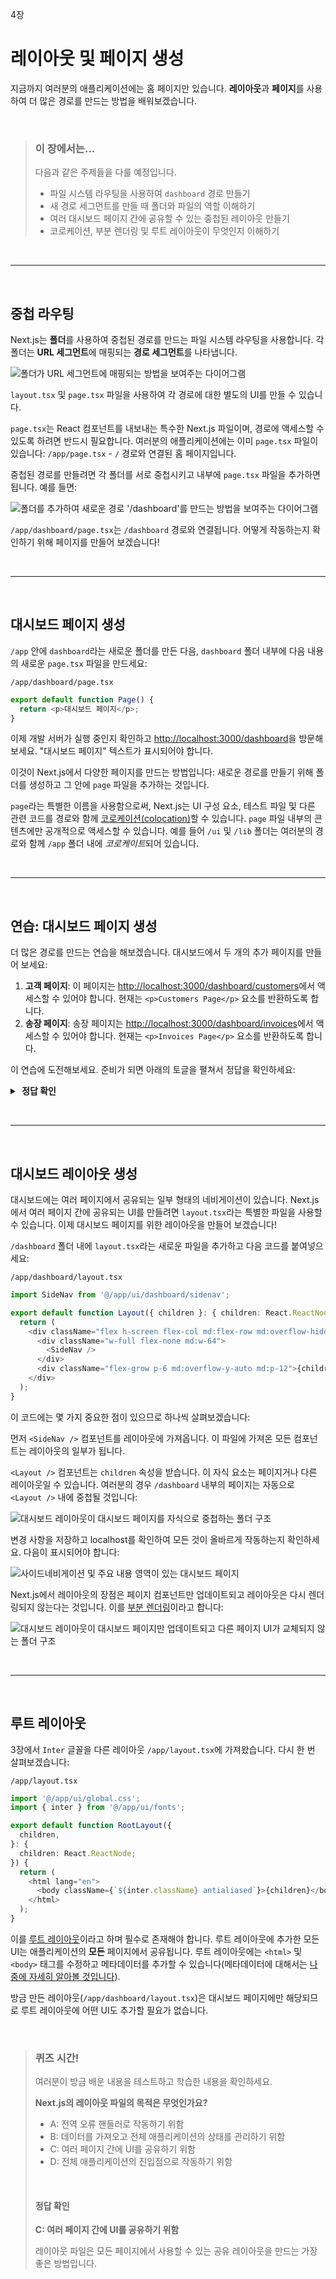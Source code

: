 4장

# 레이아웃 및 페이지 생성

지금까지 여러분의 애플리케이션에는 홈 페이지만 있습니다. **레이아웃**과 **페이지**를 사용하여 더 많은 경로를 만드는 방법을 배워보겠습니다.

&nbsp;

> ### 이 장에서는...
>
> 다음과 같은 주제들을 다룰 예정입니다.
>
> - 파일 시스템 라우팅을 사용하여 `dashboard` 경로 만들기
> - 새 경로 세그먼트를 만들 때 폴더와 파일의 역할 이해하기
> - 여러 대시보드 페이지 간에 공유할 수 있는 중첩된 레이아웃 만들기
> - 코로케이션, 부분 렌더링 및 루트 레이아웃이 무엇인지 이해하기

&nbsp;

---

&nbsp;

## 중첩 라우팅

Next.js는 **폴더**를 사용하여 중첩된 경로를 만드는 파일 시스템 라우팅을 사용합니다. 각 폴더는 **URL 세그먼트**에 매핑되는 **경로 세그먼트**를 나타냅니다.

![폴더가 URL 세그먼트에 매핑되는 방법을 보여주는 다이어그램](https://nextjs.org/_next/image?url=%2Flearn%2Fdark%2Ffolders-to-url-segments.png&w=3840&q=75&dpl=dpl_3h1BESzeFKFcy7pGi2Svm9s7FMVm)

`layout.tsx` 및 `page.tsx` 파일을 사용하여 각 경로에 대한 별도의 UI를 만들 수 있습니다.

`page.tsx`는 React 컴포넌트를 내보내는 특수한 Next.js 파일이며, 경로에 액세스할 수 있도록 하려면 반드시 필요합니다. 여러분의 애플리케이션에는 이미 `page.tsx` 파일이 있습니다: `/app/page.tsx` - `/` 경로와 연결된 홈 페이지입니다.

중첩된 경로를 만들려면 각 폴더를 서로 중첩시키고 내부에 `page.tsx` 파일을 추가하면 됩니다. 예를 들면:

![폴더를 추가하여 새로운 경로 '/dashboard'를 만드는 방법을 보여주는 다이어그램](https://nextjs.org/_next/image?url=%2Flearn%2Fdark%2Fdashboard-route.png&w=3840&q=75&dpl=dpl_3h1BESzeFKFcy7pGi2Svm9s7FMVm)

`/app/dashboard/page.tsx`는 `/dashboard` 경로와 연결됩니다. 어떻게 작동하는지 확인하기 위해 페이지를 만들어 보겠습니다!

&nbsp;

---

&nbsp;

## 대시보드 페이지 생성

`/app` 안에 `dashboard`라는 새로운 폴더를 만든 다음, `dashboard` 폴더 내부에 다음 내용의 새로운 `page.tsx` 파일을 만드세요:

`/app/dashboard/page.tsx`

```typescript
export default function Page() {
  return <p>대시보드 페이지</p>;
}
```

이제 개발 서버가 실행 중인지 확인하고 [http://localhost:3000/dashboard](http://localhost:3000/dashboard)을 방문해보세요. "대시보드 페이지" 텍스트가 표시되어야 합니다.

이것이 Next.js에서 다양한 페이지를 만드는 방법입니다: 새로운 경로를 만들기 위해 폴더를 생성하고 그 안에 `page` 파일을 추가하는 것입니다.

`page`라는 특별한 이름을 사용함으로써, Next.js는 UI 구성 요소, 테스트 파일 및 다른 관련 코드를 경로와 함께 [코로케이션(colocation)](https://nextjs.org/docs/app/building-your-application/routing#colocation)할 수 있습니다. `page` 파일 내부의 콘텐츠에만 공개적으로 액세스할 수 있습니다. 예를 들어 `/ui` 및 `/lib` 폴더는 여러분의 경로와 함께 `/app` 폴더 내에 *코로케이트*되어 있습니다.

&nbsp;

---

&nbsp;

## 연습: 대시보드 페이지 생성

더 많은 경로를 만드는 연습을 해보겠습니다. 대시보드에서 두 개의 추가 페이지를 만들어 보세요:

1. **고객 페이지**: 이 페이지는 [http://localhost:3000/dashboard/customers](http://localhost:3000/dashboard/customers)에서 액세스할 수 있어야 합니다. 현재는 `<p>Customers Page</p>` 요소를 반환하도록 합니다.
2. **송장 페이지**: 송장 페이지는 [http://localhost:3000/dashboard/invoices](http://localhost:3000/dashboard/invoices)에서 액세스할 수 있어야 합니다. 현재는 `<p>Invoices Page</p>` 요소를 반환하도록 합니다.

이 연습에 도전해보세요. 준비가 되면 아래의 토글을 펼쳐서 정답을 확인하세요:

<details>
<summary><strong>&nbsp;정답 확인</strong></summary>

다음과 같은 폴더 구조가 되어야 합니다:

![폴더를 추가하여 새로운 경로 '/login'를 만드는 방법을 보여주는 다이어그램](https://nextjs.org/_next/image?url=%2Flearn%2Fdark%2Frouting-solution.png&w=3840&q=75&dpl=dpl_3h1BESzeFKFcy7pGi2Svm9s7FMVm)

`/dashboard/customers/page.tsx`:

```typescript
export default function Page() {
  return <p>Customers Page</p>;
}
```

`/dashboard/invoices/page.tsx`:

```typescript
export default function Page() {
  return <p>Invoices Page</p>;
}
```

</details>

&nbsp;

---

&nbsp;

## 대시보드 레이아웃 생성

대시보드에는 여러 페이지에서 공유되는 일부 형태의 네비게이션이 있습니다. Next.js에서 여러 페이지 간에 공유되는 UI를 만들려면 `layout.tsx`라는 특별한 파일을 사용할 수 있습니다. 이제 대시보드 페이지를 위한 레이아웃을 만들어 보겠습니다!

`/dashboard` 폴더 내에 `layout.tsx`라는 새로운 파일을 추가하고 다음 코드를 붙여넣으세요:

`/app/dashboard/layout.tsx`

```typescript
import SideNav from '@/app/ui/dashboard/sidenav';

export default function Layout({ children }: { children: React.ReactNode }) {
  return (
    <div className="flex h-screen flex-col md:flex-row md:overflow-hidden">
      <div className="w-full flex-none md:w-64">
        <SideNav />
      </div>
      <div className="flex-grow p-6 md:overflow-y-auto md:p-12">{children}</div>
    </div>
  );
}
```

이 코드에는 몇 가지 중요한 점이 있으므로 하나씩 살펴보겠습니다:

먼저 `<SideNav />` 컴포넌트를 레이아웃에 가져옵니다. 이 파일에 가져온 모든 컴포넌트는 레이아웃의 일부가 됩니다.

`<Layout />` 컴포넌트는 `children` 속성을 받습니다. 이 자식 요소는 페이지거나 다른 레이아웃일 수 있습니다. 여러분의 경우 `/dashboard` 내부의 페이지는 자동으로 `<Layout />` 내에 중첩될 것입니다:

![대시보드 레이아웃이 대시보드 페이지를 자식으로 중첩하는 폴더 구조](https://nextjs.org/_next/image?url=%2Flearn%2Fdark%2Fshared-layout.png&w=3840&q=75&dpl=dpl_3h1BESzeFKFcy7pGi2Svm9s7FMVm)

변경 사항을 저장하고 localhost를 확인하여 모든 것이 올바르게 작동하는지 확인하세요. 다음이 표시되어야 합니다:

![사이드네비게이션 및 주요 내용 영역이 있는 대시보드 페이지](https://nextjs.org/_next/image?url=%2Flearn%2Fdark%2Fshared-layout-page.png&w=1920&q=75&dpl=dpl_3h1BESzeFKFcy7pGi2Svm9s7FMVm)

Next.js에서 레이아웃의 장점은 페이지 컴포넌트만 업데이트되고 레이아웃은 다시 렌더링되지 않는다는 것입니다. 이를 [부분 렌더링](https://nextjs.org/docs/app/building-your-application/routing/linking-and-navigating#3-partial-rendering)이라고 합니다:

![대시보드 레이아웃이 대시보드 페이지만 업데이트되고 다른 페이지 UI가 교체되지 않는 폴더 구조](https://nextjs.org/_next/image?url=%2Flearn%2Fdark%2Fpartial-rendering-dashboard.png&w=3840&q=75&dpl=dpl_3h1BESzeFKFcy7pGi2Svm9s7FMVm)

&nbsp;

---

&nbsp;

## 루트 레이아웃

3장에서 `Inter` 글꼴을 다른 레이아웃 `/app/layout.tsx`에 가져왔습니다. 다시 한 번 살펴보겠습니다:

`/app/layout.tsx`

```typescript
import '@/app/ui/global.css';
import { inter } from '@/app/ui/fonts';

export default function RootLayout({
  children,
}: {
  children: React.ReactNode;
}) {
  return (
    <html lang="en">
      <body className={`${inter.className} antialiased`}>{children}</body>
    </html>
  );
}
```

이를 [루트 레이아웃](https://nextjs.org/docs/app/building-your-application/routing/pages-and-layouts#root-layout-required)이라고 하며 필수로 존재해야 합니다. 루트 레이아웃에 추가한 모든 UI는 애플리케이션의 **모든** 페이지에서 공유됩니다. 루트 레이아웃에는 `<html>` 및 `<body>` 태그를 수정하고 메타데이터를 추가할 수 있습니다(메타데이터에 대해서는 [나중에 자세히 알아볼 것입니다](https://nextjs.org/learn/dashboard-app/adding-metadata)).

방금 만든 레이아웃(`/app/dashboard/layout.tsx`)은 대시보드 페이지에만 해당되므로 루트 레이아웃에 어떤 UI도 추가할 필요가 없습니다.

&nbsp;

> ### 퀴즈 시간!
>
> 여러분이 방금 배운 내용을 테스트하고 학습한 내용을 확인하세요.
>
> **Next.js의 레이아웃 파일의 목적은 무엇인가요?**
>
> - A: 전역 오류 핸들러로 작동하기 위함
> - B: 데이터를 가져오고 전체 애플리케이션의 상태를 관리하기 위함
> - C: 여러 페이지 간에 UI를 공유하기 위함
> - D: 전체 애플리케이션의 진입점으로 작동하기 위함
>
> &nbsp;
>
> #### 정답 확인
>
> **C: 여러 페이지 간에 UI를 공유하기 위함**
>
> 레이아웃 파일은 모든 페이지에서 사용할 수 있는 공유 레이아웃을 만드는 가장 좋은 방법입니다.
